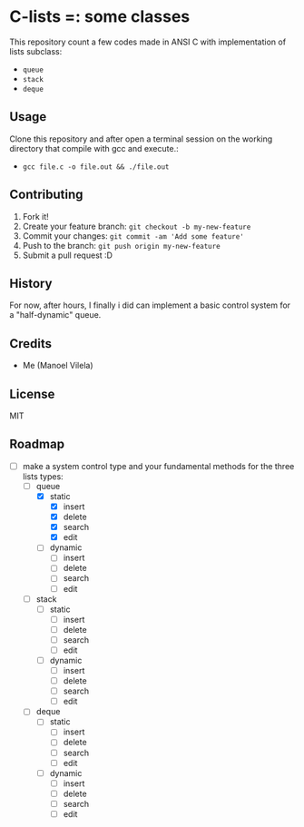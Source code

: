 # C-lists =: some classes 

This repository count a few codes made in ANSI C with implementation of lists subclass:
  * `queue`
  * `stack`
  * `deque`


## Usage

Clone this repository and after open a terminal session on the working directory that compile with gcc and execute.:
  * `gcc file.c -o file.out && ./file.out`

## Contributing

1. Fork it!
2. Create your feature branch: `git checkout -b my-new-feature`
3. Commit your changes: `git commit -am 'Add some feature'`
4. Push to the branch: `git push origin my-new-feature`
5. Submit a pull request :D

## History

For now, after hours, I finally i did can implement a basic control system for a "half-dynamic" queue.

## Credits
  * Me (Manoel Vilela)

## License

MIT

## Roadmap
  - [ ] make a system control type and your fundamental methods for the three lists types:
    - [ ] queue
      - [X] static
        - [X] insert
        - [X] delete
        - [X] search
        - [X] edit
      - [ ] dynamic
        - [ ] insert
        - [ ] delete
        - [ ] search
        - [ ] edit
    - [ ] stack
      - [ ] static
        - [ ] insert
        - [ ] delete
        - [ ] search
        - [ ] edit
      - [ ] dynamic
        - [ ] insert
        - [ ] delete
        - [ ] search
        - [ ] edit
    - [ ] deque
      - [ ] static
        - [ ] insert
        - [ ] delete
        - [ ] search
        - [ ] edit
      - [ ] dynamic
        - [ ] insert
        - [ ] delete
        - [ ] search
        - [ ] edit
